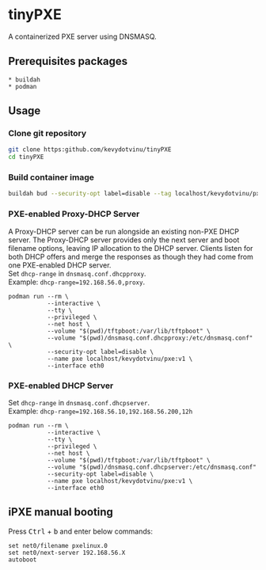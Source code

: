 # tinyPXE
A containerized PXE server using DNSMASQ.

## Prerequisites packages
```
* buildah
* podman
```

## Usage
### Clone git repository
```bash
git clone https:github.com/kevydotvinu/tinyPXE
cd tinyPXE
```

### Build container image
```bash
buildah bud --security-opt label=disable --tag localhost/kevydotvinu/pxe:v1 .
```

### PXE-enabled Proxy-DHCP Server
A Proxy-DHCP server can be run alongside an existing non-PXE DHCP server. The Proxy-DHCP server provides only the next server and boot filename options, leaving IP allocation to the DHCP server. Clients listen for both DHCP offers and merge the responses as though they had come from one PXE-enabled DHCP server.  
Set `dhcp-range` in `dnsmasq.conf.dhcpproxy`.  
Example: `dhcp-range=192.168.56.0,proxy`. 
```
podman run --rm \
           --interactive \
           --tty \
           --privileged \
           --net host \
           --volume "$(pwd)/tftpboot:/var/lib/tftpboot" \
           --volume "$(pwd)/dnsmasq.conf.dhcpproxy:/etc/dnsmasq.conf" \
           --security-opt label=disable \
           --name pxe localhost/kevydotvinu/pxe:v1 \
           --interface eth0
```

### PXE-enabled DHCP Server
Set `dhcp-range` in `dnsmasq.conf.dhcpserver`.  
Example: `dhcp-range=192.168.56.10,192.168.56.200,12h`
```
podman run --rm \
           --interactive \
           --tty \
           --privileged \
           --net host \
           --volume "$(pwd)/tftpboot:/var/lib/tftpboot" \
           --volume "$(pwd)/dnsmasq.conf.dhcpserver:/etc/dnsmasq.conf" 
           --security-opt label=disable \
           --name pxe localhost/kevydotvinu/pxe:v1 \
           --interface eth0
```
## iPXE manual booting
Press <kbd>Ctrl</kbd> + <kbd>b</kbd> and enter below commands:
```
set net0/filename pxelinux.0
set net0/next-server 192.168.56.X
autoboot
```
